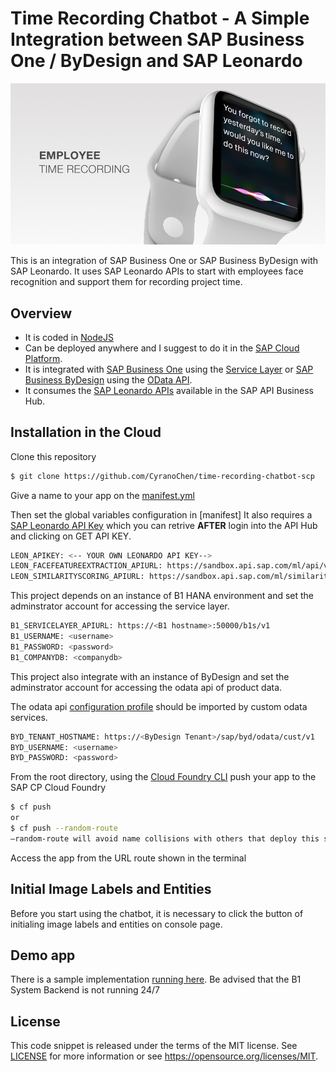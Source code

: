 # Time Recording Chatbot - A Simple Integration between SAP Business One / ByDesign and SAP Leonardo

![avatar](https://raw.githubusercontent.com/CyranoChen/time-recording-chatbot-scp/master/resources/splash.png)

This is an integration of SAP Business One or SAP Business ByDesign with SAP Leonardo. It uses SAP Leonardo APIs to start with employees face recognition and support them for recording project time.

## Overview

- It is coded in [NodeJS](https://nodejs.org/en/)
- Can be deployed anywhere and I suggest to do it in the  [SAP Cloud Platform](https://cloudplatform.sap.com).  
- It is integrated with [SAP Business One](https://www.sap.com/uk/products/business-one.html) using the [Service Layer](https://www.youtube.com/watch?v=zaF_i7x9-s0&list=PLMdHXbewhZ2QsgYSICRQuoL8lkoEHjNzS&index=22) or [SAP Business ByDesign](https://www.sap.com/products/business-bydesign.html) using the [OData API](https://blogs.sap.com/2015/03/10/odata-for-sap-business-bydesign-analytics/).
- It consumes the [SAP Leonardo APIs](https://api.sap.com/package/SAPLeonardoMLFunctionalServices?section=Artifacts) available in the SAP API Business Hub.

## Installation in the Cloud

Clone this repository

```sh
$ git clone https://github.com/CyranoChen/time-recording-chatbot-scp
```

Give a name to your app on the [manifest.yml](manifest.yml)

Then set the global variables configuration in [manifest]
It also requires a [SAP Leonardo API Key](https://api.sap.com/api/sap_service_ticketing_classification_api/overview) which you can retrive **AFTER** login into the API Hub and clicking on GET API KEY.

```sh
LEON_APIKEY: <-- YOUR OWN LEONARDO API KEY-->
LEON_FACEFEATUREEXTRACTION_APIURL: https://sandbox.api.sap.com/ml/api/v2alpha1/image/face-feature-extraction
LEON_SIMILARITYSCORING_APIURL: https://sandbox.api.sap.com/ml/similarityscoring/similarity-scoring
```

This project depends on an instance of B1 HANA environment and set the adminstrator account for accessing the service layer.

```sh
B1_SERVICELAYER_APIURL: https://<B1 hostname>:50000/b1s/v1 
B1_USERNAME: <username> 
B1_PASSWORD: <password>
B1_COMPANYDB: <companydb>
```

This project also integrate with an instance of ByDesign and set the adminstrator account for accessing the odata api of product data.

The odata api [configuration profile](vmumaterial.xml) should be imported by custom odata services.

```sh
BYD_TENANT_HOSTNAME: https://<ByDesign Tenant>/sap/byd/odata/cust/v1 
BYD_USERNAME: <username> 
BYD_PASSWORD: <password>
```

From the root directory, using the [Cloud Foundry CLI](https://docs.cloudfoundry.org/cf-cli/install-go-cli.html) push your app to the SAP CP Cloud Foundry

```sh
$ cf push
or
$ cf push --random-route
–random-route will avoid name collisions with others that deploy this same app on SCP. You can also choose your own app name by changing the manifest.yml file.
```

Access the app from the URL route shown in the terminal

## Initial Image Labels and Entities

Before you start using the chatbot, it is necessary to click the button of initialing image labels and entities on console page.

## Demo app

There is a sample implementation [running here](https://time-recording-chatbot.cfapps.eu10.hana.ondemand.com). Be advised that the B1 System Backend is not running 24/7

## License

This code snippet is released under the terms of the MIT license. See [LICENSE](LICENSE) for more information or see https://opensource.org/licenses/MIT.